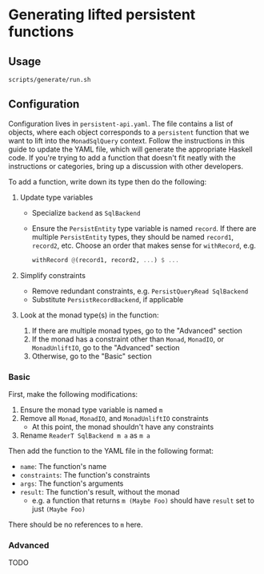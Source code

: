 # Generating lifted persistent functions

## Usage

```
scripts/generate/run.sh
```

## Configuration

Configuration lives in `persistent-api.yaml`. The file contains a list of objects, where each object corresponds to a `persistent` function that we want to lift into the `MonadSqlQuery` context. Follow the instructions in this guide to update the YAML file, which will generate the appropriate Haskell code. If you're trying to add a function that doesn't fit neatly with the instructions or categories, bring up a discussion with other developers.

To add a function, write down its type then do the following:

1. Update type variables
    * Specialize `backend` as `SqlBackend`
    * Ensure the `PersistEntity` type variable is named `record`. If there are multiple `PersistEntity` types, they should be named `record1`, `record2`, etc. Choose an order that makes sense for `withRecord`, e.g.

        ```hs
        withRecord @(record1, record2, ...) $ ...
        ```

1. Simplify constraints
    * Remove redundant constraints, e.g. `PersistQueryRead SqlBackend`
    * Substitute `PersistRecordBackend`, if applicable

1. Look at the monad type(s) in the function:
    1. If there are multiple monad types, go to the "Advanced" section
    1. If the monad has a constraint other than `Monad`, `MonadIO`, or `MonadUnliftIO`, go to the "Advanced" section
    1. Otherwise, go to the "Basic" section

### Basic

First, make the following modifications:

1. Ensure the monad type variable is named `m`
1. Remove all `Monad`, `MonadIO`, and `MonadUnliftIO` constraints
    * At this point, the monad shouldn't have any constraints
1. Rename `ReaderT SqlBackend m a` as `m a`

Then add the function to the YAML file in the following format:

* `name`: The function's name
* `constraints`: The function's constraints
* `args`: The function's arguments
* `result`: The function's result, without the monad
    * e.g. a function that returns `m (Maybe Foo)` should have `result` set to just `(Maybe Foo)`

There should be no references to `m` here.

### Advanced

TODO
